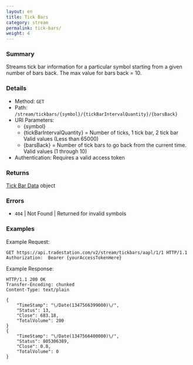 ```yaml
---
layout: en
title: Tick Bars
category: stream
permalink: tick-bars/
weight: 4
---
```


### Summary

Streams tick bar information for a particular symbol starting from a given number of bars back. The max value for bars back = 10.

### Details

* Method: `GET`
* Path: `/stream/tickbars/{symbol}/{tickBarIntervalQuantity}/{barsBack}`
* URI Parameters:
  * {symbol}
  * {tickBarIntervalQuantity} = Number of ticks, 1 tick bar, 2 tick bar Valid values (Less than 65000)
  * {barsBack} = Number of tick bars to go back from the current time. Valid values (1 through 10)
* Authentication: Requires a valid access token

### Returns

[Tick Bar Data](../../objects/tick-bar-data) object

### Errors

* `404` | Not Found | Returned for invalid symbols

### Examples

Example Request:

    GET https://api.tradestation.com/v2/stream/tickbars/aapl/1/1 HTTP/1.1
    Authorization:  Bearer {yourAccessTokenHere}

Example Response:

    HTTP/1.1 200 OK
    Transfer-Encoding: chunked
    Content-Type: text/plain

    {
        "TimeStamp": "\/Date(1347566399000)\/",
        "Status": 13,
        "Close": 683.18,
        "TotalVolume": 200
    }
    {
        "TimeStamp": "\/Date(1347566400000)\/",
        "Status": 805306389,
        "Close": 0.0,
        "TotalVolume": 0
    }